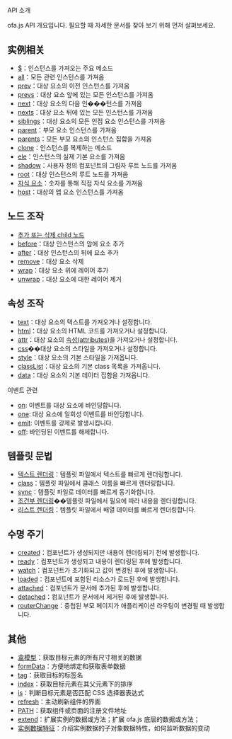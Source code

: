 #
API 소개

ofa.js API 개요입니다. 필요할 때 자세한 문서를 찾아 보기 위해 먼저 살펴보세요.

## 实例相关

- [$](./instance/dollar.md)：인스턴스를 가져오는 주요 메소드
- [all](./instance/all.md)：모든 관련 인스턴스를 가져옴
- [prev](./instance/prev.md)：대상 요소의 이전 인스턴스를 가져옴
- [prevs](./instance/prevs.md)：대상 요소 앞에 있는 모든 인스턴스를 가져옴
- [next](./instance/next.md)：대상 요소의 다음 인���턴스를 가져옴
- [nexts](./instance/nexts.md)：대상 요소 뒤에 있는 모든 인스턴스를 가져옴
- [siblings](./instance/siblings.md)：대상 요소의 모든 인접 요소 인스턴스를 가져옴
- [parent](./instance/parent.md)：부모 요소 인스턴스를 가져옴
- [parents](./instance/parents.md)：모든 부모 요소의 인스턴스 집합을 가져옴
- [clone](./instance/clone.md)：인스턴스를 복제하는 메소드
- [ele](./instance/ele.md)：인스턴스의 실제 기본 요소를 가져옴
- [shadow](./instance/shadow.md)：사용자 정의 컴포넌트의 그림자 루트 노드를 가져옴
- [root](./instance/root.md)：대상 인스턴스의 루트 노드를 가져옴
- [자식 요소](./instance/children.md)：숫자를 통해 직접 자식 요소를 가져옴
- [host](./instance/host.md)：대상의 앱 요소 인스턴스를 가져옴

## 노드 조작

- [추가 또는 삭제 child 노드](./operation/array-like.md)
- [before](./operation/before.md)：대상 인스턴스의 앞에 요소 추가
- [after](./operation/after.md)：대상 인스턴스의 뒤에 요소 추가
- [remove](./operation/remove.md)：대상 요소 삭제
- [wrap](./operation/wrap.md)：대상 요소 위에 레이어 추가
- [unwrap](./operation/unwrap.md)：대상 요소에 대한 레이어 제거

## 속성 조작

- [text](./props/text.md)：대상 요소의 텍스트를 가져오거나 설정합니다.
- [html](./props/html.md)：대상 요소의 HTML 코드를 가져오거나 설정합니다.
- [attr](./props/attr.md)：대상 요소의 [속성(attributes)](https://developer.mozilla.org/en-US/docs/Web/API/Element/attributes)을 가져오거나 설정합니다.
- [css](./props/css.md)��대상 요소의 스타일을 가져오거나 설정합니다.
- [style](./props/style.md)：대상 요소의 기본 스타일을 가져옵니다.
- [classList](./props/class-list.md)：대상 요소의 기본 class 목록을 가져옵니다.
- [data](./props/data.md)：대상 요소의 기본 데이터 집합을 가져옵니다.

이벤트 관련

- [on](./event/on.md): 이벤트를 대상 요소에 바인딩합니다.
- [one](./event/one.md): 대상 요소에 일회성 이벤트를 바인딩합니다.
- [emit](./event/emit.md): 이벤트를 강제로 발생시킵니다.
- [off](./event/off.md): 바인딩된 이벤트를 해제합니다.

## 템플릿 문법

- [텍스트 렌더링](./temp-syntax/text-render.md)：템플릿 파일에서 텍스트를 빠르게 렌더링합니다.
- [class](./temp-syntax/class.md)：템플릿 파일에서 클래스 이름을 빠르게 렌더링합니다.
- [sync](./temp-syntax/sync.md)：템플릿 파일로 데이터를 빠르게 동기화합니다.
- [조건부 렌더링](./temp-syntax/condition.md)��템플릿 파일에서 필요에 따라 내용을 렌더링합니다.
- [리스트 렌더링](./temp-syntax/fill.md)：템플릿 파일에서 배열 데이터를 빠르게 렌더링합니다.

## 수명 주기
- [created](./life-cycle/created.md)：컴포넌트가 생성되지만 내용이 렌더링되기 전에 발생합니다.
- [ready](./life-cycle/ready.md)：컴포넌트가 생성되고 내용이 렌더링된 후에 발생합니다.
- [watch](./life-cycle/watch.md)：컴포넌트가 초기화되고 값이 변경된 후에 발생합니다.
- [loaded](./life-cycle/loaded.md)：컴포넌트에 포함된 리소스가 로드된 후에 발생합니다.
- [attached](./life-cycle/attached.md)：컴포넌트가 문서에 추가된 후에 발생합니다.
- [detached](./life-cycle/detached.md)：컴포넌트가 문서에서 제거된 후에 발생합니다.
- [routerChange](./life-cycle/router-change.md)：중첩된 부모 페이지가 애플리케이션 라우팅이 변경될 때 발생합니다.

## 其他

- [盒模型](./others/box.md)：获取目标元素的所有尺寸相关的数据
- [formData](./others/form-data.md)：方便地绑定和获取表单数据
- [tag](./others/tag.md)：获取目标的标签名
- [index](./others/index.md)：获取目标元素在其父元素下的排序
- [is](./others/is.md)：判断目标元素是否匹配 CSS 选择器表达式
- [refresh](./others/refresh.md)：主动刷新组件的界面
- [PATH](./others/path.md)：获取组件或页面的注册文件地址
- [extend](./others/extend.md)：扩展实例的数据或方法；扩展 ofa.js 底层的数据或方法；
- [实例数据特征](./others/stanz.md)：介绍实例数据的子对象数据特性，如何监听数据的变动